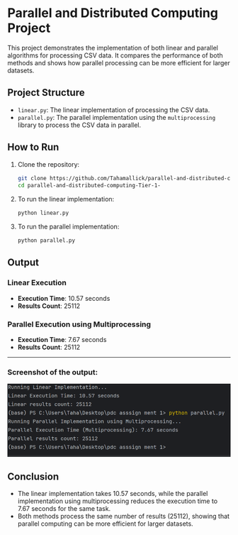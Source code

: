 # Parallel and Distributed Computing Project

This project demonstrates the implementation of both linear and parallel algorithms for processing CSV data. It compares the performance of both methods and shows how parallel processing can be more efficient for larger datasets.

## Project Structure

- `linear.py`: The linear implementation of processing the CSV data.
- `parallel.py`: The parallel implementation using the `multiprocessing` library to process the CSV data in parallel.

## How to Run

1. Clone the repository:
    ```bash
    git clone https://github.com/Tahamallick/parallel-and-distributed-computing-Tier-1-.git
    cd parallel-and-distributed-computing-Tier-1-
    ```


3. To run the linear implementation:
    ```bash
    python linear.py
    ```

4. To run the parallel implementation:
    ```bash
    python parallel.py
    ```

## Output

### Linear Execution
- **Execution Time**: 10.57 seconds
- **Results Count**: 25112

### Parallel Execution using Multiprocessing
- **Execution Time**: 7.67 seconds
- **Results Count**: 25112

---

### Screenshot of the output:

![Output Screenshot](image.png)

## Conclusion

- The linear implementation takes 10.57 seconds, while the parallel implementation using multiprocessing reduces the execution time to 7.67 seconds for the same task.
- Both methods process the same number of results (25112), showing that parallel computing can be more efficient for larger datasets.

